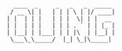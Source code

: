 ```
  ____  _     _   _   _  _____ 
 / __ \| |   | | | \ | |/ ____|
| |  | | |   | | |  \| | |  __ 
| |  | | |   | | | . ` | | |_ |
| |__| | |___| | | |\  | |__| |
 \___\_\_____/  |_| \_|\_____|
```


<!---
brijeshpthankachan/brijeshpthankachan is a ✨ special ✨ repository because its `README.md` (this file) appears on your GitHub profile.
You can click the Preview link to take a look at your changes.
--->
